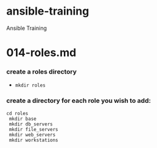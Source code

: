 # ansible-training
Ansible Training

# 014-roles.md

### create a roles directory

- `mkdir roles`

### create a directory for each role you wish to add:

```shell
cd roles
 mkdir base
 mkdir db_servers
 mkdir file_servers
 mkdir web_servers
 mkdir workstations
```

